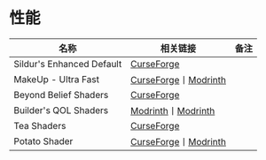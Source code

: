 # 性能

| 名称                      | 相关链接                                                                                                                                               | 备注 |
| ------------------------- | ------------------------------------------------------------------------------------------------------------------------------------------------------ | ---- |
| Sildur's Enhanced Default | [CurseForge](https://www.curseforge.com/minecraft/shaders/sildurs-enhanced-default)                                                                    |      |
| MakeUp - Ultra Fast       | [CurseForge](https://www.curseforge.com/minecraft/shaders/makeup-ultra-fast-shader)丨[Modrinth](https://modrinth.com/shader/makeup-ultra-fast-shaders) |      |
| Beyond Belief Shaders     | [CurseForge](https://www.curseforge.com/minecraft/shaders/beyond-belief-shaders)                                                                       |      |
| Builder's QOL Shaders     | [Modrinth](https://modrinth.com/shader/builders-qol-shaders)丨[Modrinth](https://modrinth.com/shader/builders-qol-shaders)                             |      |
| Tea Shaders               | [CurseForge](https://www.curseforge.com/minecraft/shaders/beyondbelief-vanilla-reborn)                                                                 |      |
| Potato Shader             | [CurseForge](https://www.curseforge.com/minecraft/shaders/potato-shaders)丨[Modrinth](https://modrinth.com/shader/potato-shaders)                      |      |
